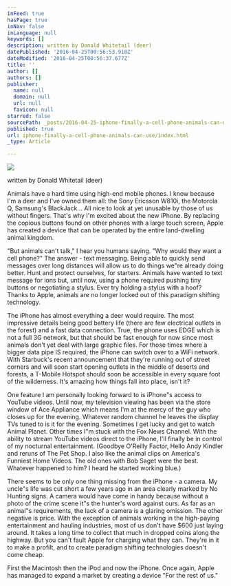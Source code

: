 ```yaml
---
inFeed: true
hasPage: true
inNav: false
inLanguage: null
keywords: []
description: written by Donald Whitetail (deer)
datePublished: '2016-04-25T00:56:53.918Z'
dateModified: '2016-04-25T00:56:37.677Z'
title: ''
author: []
authors: []
publisher:
  name: null
  domain: null
  url: null
  favicon: null
starred: false
sourcePath: _posts/2016-04-25-iphone-finally-a-cell-phone-animals-can-use.md
published: true
url: iphone-finally-a-cell-phone-animals-can-use/index.html
_type: Article

---
```

![](https://the-grid-user-content.s3-us-west-2.amazonaws.com/02bfba92-41bb-472f-bf8f-d41f4de825f3.png)

written by Donald Whitetail (deer)

Animals have a hard time using high-end mobile phones. I know because I'm a deer and I've owned them all: the Sony Ericsson W810i, the Motorola Q, Samsung's BlackJack... All nice to look at yet unusable by those of us without fingers. That's why I'm excited about the new iPhone. By replacing the copious buttons found on other phones with a large touch screen, Apple has created a device that can be operated by the entire land-dwelling animal kingdom.

"But animals can't talk," I hear you humans saying. "Why would they want a cell phone?" The answer - text messaging. Being able to quickly send messages over long distances will allow us to do things we"re already doing better. Hunt and protect ourselves, for starters. Animals have wanted to text message for ions but, until now, using a phone required pushing tiny buttons or negotiating a stylus. Ever try holding a stylus with a hoof? Thanks to Apple, animals are no longer locked out of this paradigm shifting technology.

The iPhone has almost everything a deer would require. The most impressive details being good battery life (there are few electrical outlets in the forest) and a fast data connection. True, the phone uses EDGE which is not a full 3G network, but that should be fast enough for now since most animals don't yet deal with large graphic files. For those times where a bigger data pipe IS required, the iPhone can switch over to a WiFi network. With Starbuck's recent announcement that they're running out of street corners and will soon start opening outlets in the middle of deserts and forests, a T-Mobile Hotspot should soon be accessible in every square foot of the wilderness. It's amazing how things fall into place, isn't it?

One feature I am personally looking forward to is iPhone"s access to YouTube videos. Until now, my television viewing has been via the store window of Ace Appliance which means I'm at the mercy of the guy who closes up for the evening. Whatever random channel he leaves the display TVs tuned to is it for the evening. Sometimes I get lucky and get to watch Animal Planet. Other times I"m stuck with the Fox News Channel. With the ability to stream YouTube videos direct to the iPhone, I'll finally be in control of my nocturnal entertainment. (Goodbye O'Reilly Factor, Hello Andy Kindler and reruns of The Pet Shop. I also like the animal clips on America's Funniest Home Videos. The old ones with Bob Saget were the best. Whatever happened to him? I heard he started working blue.)

There seems to be only one thing missing from the iPhone - a camera. My uncle"s life was cut short a few years ago in an area clearly marked by No Hunting signs. A camera would have come in handy because without a photo of the crime scene it"s the hunter's word against ours. As far as an animal"s requirements, the lack of a camera is a glaring omission. The other negative is price. With the exception of animals working in the high-paying entertainment and hauling industries, most of us don't have $600 just laying around. It takes a long time to collect that much in dropped coins along the highway. But you can't fault Apple for charging what they can. They're in it to make a profilt, and to create paradigm shifting technologies doesn't come cheap.

First the Macintosh then the iPod and now the iPhone. Once again, Apple has managed to expand a market by creating a device "For the rest of us."